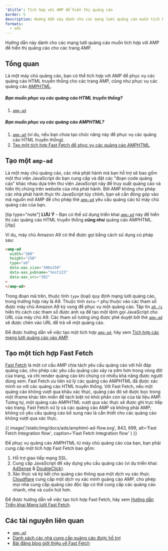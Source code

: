 ```yaml
---
'$title': Tích hợp với AMP để hiển thị quảng cáo
$order: 5
description: Hướng dẫn này dành cho các mạng lưới quảng cáo muốn tích hợp với AMP để hiển thị quảng cáo cho các trang AMP.
formats:
  - ads
---
```


Hướng dẫn này dành cho các mạng lưới quảng cáo muốn tích hợp với AMP để hiển thị quảng cáo cho các trang AMP.

## Tổng quan

Là một máy chủ quảng cáo, bạn có thể tích hợp với AMP để phục vụ các quảng cáo HTML truyền thống cho các trang AMP, cũng như phục vụ các quảng cáo [AMPHTML](../../../documentation/guides-and-tutorials/learn/intro-to-amphtml-ads.md).

##### Bạn muốn phục vụ các quảng cáo HTML truyền thống?

1. [`amp-ad`](../../../documentation/components/reference/amp-ad.md)

##### Bạn muốn phục vụ các quảng cáo AMPHTML?

1. [`amp-ad`](../../../documentation/components/reference/amp-ad.md) (ví dụ, nếu bạn chưa tạo chức năng này để phục vụ các quảng cáo HTML truyền thống).
2. [Tạo một tích hợp Fast Fetch để phục vụ các quảng cáo AMPHTML](#creating-a-fast-fetch-integration).

## Tạo một `amp-ad` <a name="creating-an-amp-ad"></a>

Là một máy chủ quảng cáo, các nhà phát hành mà bạn hỗ trợ sẽ bao gồm một thư viện JavaScript do bạn cung cấp và đặt các "đoạn code quảng cáo" khác nhau dựa trên thư viện JavaScript này để truy xuất quảng cáo và hiển thị chúng trên website của nhà phát hành. Bởi AMP không cho phép các nhà phát hành thực thi JavaScript tùy chỉnh, bạn sẽ cần đóng góp vào mã nguồn mở AMP để cho phép thẻ [`amp-ad`](../../../documentation/components/reference/amp-ad.md) yêu cầu quảng cáo từ máy chủ quảng cáo của bạn.

[tip type="note"] **LƯU Ý** – Bạn có thể sử dụng triển khai [`amp-ad`](../../../documentation/components/reference/amp-ad.md) này để hiển thị các quảng cáo HTML truyền thống **cũng như** quảng cáo AMPHTML. [/tip]

Ví dụ, máy chủ Amazon A9 có thể được gọi bằng cách sử dụng cú pháp sau:

```html
<amp-ad
  width="300"
  height="250"
  type="a9"
  data-aax_size="300x250"
  data-aax_pubname="test123"
  data-aax_src="302"
>
</amp-ad>
```

Trong đoạn mã trên, thuộc tính `type` (loại) quy định mạng lưới quảng cáo, trong trường hợp này là A9. Thuộc tính `data-*` phụ thuộc vào các tham số được máy chủ Amazon A9 kỳ vọng để phục vụ một quảng cáo. Tập tin [`a9.js`](https://github.com/ampproject/amphtml/blob/master/ads/a9.js) hiển thị cách các tham số được ánh xạ để tạo một lệnh gọi JavaScript cho URL của máy chủ A9. Các tham số tương ứng được phê duyệt bởi thẻ [`amp-ad`](../../../documentation/components/reference/amp-ad.md) sẽ được chèn vào URL để trả về một quảng cáo.

Để được hướng dẫn về việc tạo một tích hợp [`amp-ad`](../../../documentation/components/reference/amp-ad.md), hãy xem [Tích hợp các mạng lưới quảng cáo vào AMP](https://github.com/ampproject/amphtml/blob/master/ads/README.md).

## Tạo một tích hợp Fast Fetch <a name="creating-a-fast-fetch-integration"></a>

[Fast Fetch](https://blog.amp.dev/2017/08/21/even-faster-loading-ads-in-amp/) là một cơ cấu AMP chia tách yêu cầu quảng cáo với hồi đáp quảng cáo, cho phép các yêu cầu quảng cáo xảy ra sớm hơn trong vòng đời của trang, và chỉ render quảng cáo khi chúng có nhiều khả năng được người dùng xem. Fast Fetch ưu tiên xử lý các quảng cáo AMPHTML đã được xác minh so với các quảng cáo HTML truyền thống. Với Fast Fetch, nếu một quảng cáo không vượt qua khâu xác thực, quảng cáo đó sẽ được bọc trong một iframe khác tên miền để tách biệt nó khỏi phần còn lại của tài liệu AMP. Tương tự, một quảng cáo AMPHTML vượt qua xác thực sẽ được ghi trực tiếp vào trang. Fast Fetch xử lý cả các quảng cáo AMP và không phải AMP; không có yêu cầu quảng cáo bổ sung nào là cần thiết cho các quảng cáo không vượt qua xác thực.

{{ image('/static/img/docs/ads/amphtml-ad-flow.svg', 843, 699, alt='Fast Fetch Integration flow', caption='Fast Fetch Integration flow' ) }}

Để phục vụ quảng cáo AMPHTML từ máy chủ quảng cáo của bạn, bạn phải cung cấp một tích hợp Fast Fetch bao gồm:

1. Hỗ trợ giao tiếp mạng SSL.
2. Cung cấp JavaScript để xây dựng yêu cầu quảng cáo (ví dụ triển khai: [AdSense](https://github.com/ampproject/amphtml/tree/master/extensions/amp-ad-network-adsense-impl) & [DoubleClick](https://github.com/ampproject/amphtml/tree/master/extensions/amp-ad-network-doubleclick-impl)).
3. Xác thực và ký kết cho quảng cáo thông qua một dịch vụ xác thực. [Cloudflare](https://blog.cloudflare.com/firebolt/) cung cấp một dịch vụ xác minh quảng cáo AMP, cho phép mọi nhà cung cấp quảng cáo độc lập có thể cung cấp các quảng cáo nhanh, nhẹ và cuốn hút hơn.

Để được hướng dẫn về việc tạo tích hợp Fast Fetch, hãy xem [Hướng dẫn Triển khai Mạng lưới Fast Fetch](https://github.com/ampproject/amphtml/blob/master/ads/google/a4a/docs/Network-Impl-Guide.md).

## Các tài nguyên liên quan

- [`amp-ad`](../../../documentation/components/reference/amp-ad.md)
- [Danh sách các nhà cung cấp quảng cáo được hỗ trợ](../../../documentation/guides-and-tutorials/develop/monetization/ads_vendors.md)
- [Bài đăng blog giới thiệu về Fast Fetch](https://blog.amp.dev/2017/08/21/even-faster-loading-ads-in-amp/)

